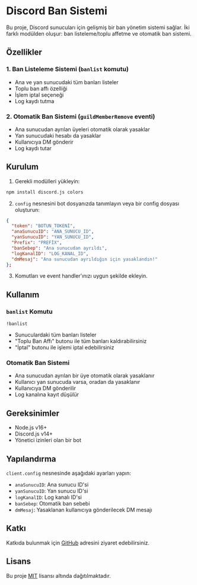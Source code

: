 # Discord Ban Sistemi

Bu proje, Discord sunucuları için gelişmiş bir ban yönetim sistemi sağlar. İki farklı modülden oluşur: ban listeleme/toplu affetme ve otomatik ban sistemi.

## Özellikler

### 1. Ban Listeleme Sistemi (`banlist` komutu)
- Ana ve yan sunucudaki tüm banları listeler
- Toplu ban affı özelliği
- İşlem iptal seçeneği
- Log kaydı tutma

### 2. Otomatik Ban Sistemi (`guildMemberRemove` eventi)
- Ana sunucudan ayrılan üyeleri otomatik olarak yasaklar
- Yan sunucudaki hesabı da yasaklar
- Kullanıcıya DM gönderir
- Log kaydı tutar

## Kurulum

1. Gerekli modülleri yükleyin:
```bash
npm install discord.js colors
```

2. `config` nesnesini bot dosyanızda tanımlayın veya bir config dosyası oluşturun:
```json
{
  "token": "BOTUN_TOKENİ",
  "anaSunucuID": "ANA_SUNUCU_ID",
  "yanSunucuID": "YAN_SUNUCU_ID",
  "Prefix": "PREFİX",
  "banSebep": "Ana sunucudan ayrıldı",
  "logKanalID": "LOG_KANAL_ID",
  "dmMesaj": "Ana sunucudan ayrıldığın için yasaklandın!"
};
```

3. Komutları ve event handler'ınızı uygun şekilde ekleyin.

## Kullanım

### `banlist` Komutu
```
!banlist
```
- Sunuculardaki tüm banları listeler
- "Toplu Ban Affı" butonu ile tüm banları kaldırabilirsiniz
- "İptal" butonu ile işlemi iptal edebilirsiniz

### Otomatik Ban Sistemi
- Ana sunucudan ayrılan bir üye otomatik olarak yasaklanır
- Kullanıcı yan sunucuda varsa, oradan da yasaklanır
- Kullanıcıya DM gönderilir
- Log kanalına kayıt düşülür

## Gereksinimler
- Node.js v16+
- Discord.js v14+
- Yönetici izinleri olan bir bot

## Yapılandırma
`client.config` nesnesinde aşağıdaki ayarları yapın:
- `anaSunucuID`: Ana sunucu ID'si
- `yanSunucuID`: Yan sunucu ID'si
- `logKanalID`: Log kanalı ID'si
- `banSebep`: Otomatik ban sebebi
- `dmMesaj`: Yasaklanan kullanıcıya gönderilecek DM mesajı

## Katkı
Katkıda bulunmak için [GitHub](https://github.com/LWEAXO) adresini ziyaret edebilirsiniz.

## Lisans
Bu proje [MIT](LISANCE) lisansı altında dağıtılmaktadır.